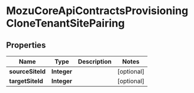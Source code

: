 
# MozuCoreApiContractsProvisioningCloneTenantSitePairing

## Properties
Name | Type | Description | Notes
------------ | ------------- | ------------- | -------------
**sourceSiteId** | **Integer** |  |  [optional]
**targetSiteId** | **Integer** |  |  [optional]



